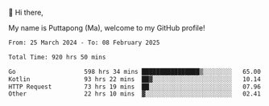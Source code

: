 👋 Hi there,

My name is Puttapong (Ma), welcome to my GitHub profile!

<!--START_SECTION:waka-->

```txt
From: 25 March 2024 - To: 08 February 2025

Total Time: 920 hrs 50 mins

Go                   598 hrs 34 mins ████████████████▒░░░░░░░░   65.00 %
Kotlin               93 hrs 22 mins  ██▓░░░░░░░░░░░░░░░░░░░░░░   10.14 %
HTTP Request         73 hrs 19 mins  ██░░░░░░░░░░░░░░░░░░░░░░░   07.96 %
Other                22 hrs 10 mins  ▓░░░░░░░░░░░░░░░░░░░░░░░░   02.41 %
```

<!--END_SECTION:waka-->
